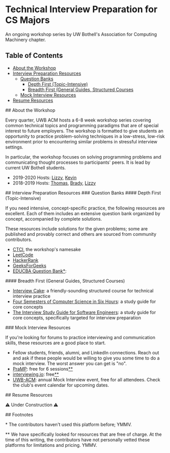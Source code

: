 # Technical Interview Preparation for CS Majors

An ongoing workshop series by UW Bothell's Association for Computing Machinery chapter.

## Table of Contents

* [About the Workshop](#about)
* [Interview Preparation Resources](#resources)
  * [Question Banks](#resources-qs)
    * [Depth First (Topic-Intensive)](#resources-qs-depth)
    * [Breadth First (General Guides, Structured Courses](#resources-qs-breadth)
  * [Mock Interview Resources](#resources-mock)
* [Resume Resources](#resume)

<a name="about"/>
## About the Workshop

Every quarter, UWB ACM hosts a 6-8 week workshop series covering common 
technical topics and programming paradigms that are of special interest 
to future employers. The workshop is formatted to give students an opportunity 
to practice problem-solving techniques in a low-stress, low-risk environment 
prior to encountering similar problems in stressful interview settings. 

In particular, the workshop focuses on solving programming problems and 
communicating thought processes to participants' peers. It is lead by 
current UW Bothell students.

* 2019-2020 Hosts: [Lizzy](https://github.com/etcadinfinitum),
[Kevin](https://github.com/mkhsu)
* 2018-2019 Hosts: [Thomas](https://github.com/spacekatt), 
[Brady](https://github.com/bpas247), [Lizzy](https://github.com/etcadinfinitum)

<a name="resources"/>
## Interview Preparation Resources

<a name="resources-qs"/>
### Question Banks

<a name="resources-qs-depth"/>
#### Depth First (Topic-Intensive)

If you need intensive, concept-specific practice, the following resources 
are excellent. Each of them includes an extensive question bank organized 
by concept, accompanied by complete solutions.

These resources include solutions for the given problems; some are 
published and provably correct and others are sourced from community 
contributors.

* [CTCI](http://www.crackingthecodinginterview.com/), the workshop's namesake
* [LeetCode](https://leetcode.com/)
* [HackerRank](https://www.hackerrank.com/)
* [GeeksForGeeks](https://www.geeksforgeeks.org/)
* [EDUCBA Question Bank](https://www.educba.com/category/software-development/software-development-blog/top-interview-question/)[\*](#footnotes):

<a name="resources-qs-breadth"/>
#### Breadth First (General Guides, Structured Courses)

* [Interview Cake](https://www.interviewcake.com/): a friendly-sounding structured 
    course for technical interview practice
* [Four Semesters of Computer Science in Six Hours](https://btholt.github.io/four-semesters-of-cs/): a study guide for core concepts
* [The Interview Study Guide for Software Engineers](https://dev.to/seattledataguy/the-interview-study-guide-for-software-engineers-764): a study guide for core concepts, specifically targeted for interview preparation

<a name="resources-mock"/>
### Mock Interview Resources

If you're looking for forums to practice interviewing and communication skills, 
these resources are a good place to start. 

* Fellow students, friends, alumni, and LinkedIn connections. Reach out and ask 
    if these people would be willing to give you some time to do a mock interview. 
    The worst answer you can get is "no".
* [PraMP](https://www.pramp.com/): free for 6 sessions[\*\*](#footnotes)
* [interviewing.io](https://interviewing.io): free[\*\*](#footnotes)
* [UWB-ACM](https://uwbacm.com/): annual Mock Interview event, free for all attendees. Check the club's event calendar for upcoming dates.

<a name="resume"/>
## Resume Resources

:warning: Under Construction :warning:

<a name="footnotes"/>
## Footnotes

\* The contributors haven't used this platform before; YMMV.

\*\* We have specifically looked for resources that are free of charge. At the time 
of this writing, the contributors have not personally vetted these platforms 
for limitations and pricing. YMMV.
